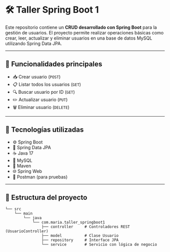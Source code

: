 # 🛠️ Taller Spring Boot 1 

Este repositorio contiene un **CRUD desarrollado con Spring Boot** para la gestión de usuarios. El proyecto permite realizar operaciones básicas como crear, leer, actualizar y eliminar usuarios en una base de datos MySQL utilizando Spring Data JPA.

---

## 🚀 Funcionalidades principales

- 📥 Crear usuario (`POST`)
- 📋 Listar todos los usuarios (`GET`)
- 🔍 Buscar usuario por ID (`GET`)
- ✏️ Actualizar usuario (`PUT`)
- 🗑️ Eliminar usuario (`DELETE`)

---

## 🧰 Tecnologías utilizadas

- ⚙️ Spring Boot
- 🧬 Spring Data JPA
- ☕ Java 17
- 🐬 MySQL
- 🔧 Maven
- 🌐 Spring Web
- 🧪 Postman (para pruebas)

---

## 📁 Estructura del proyecto

```plaintext
└── src
    └── main
        └── java
            └── com.maria.taller_springboot1
                ├── controller     # Controladores REST (UsuarioController)
                ├── model          # Clase Usuario
                ├── repository     # Interface JPA
                └── service        # Servicio con lógica de negocio

